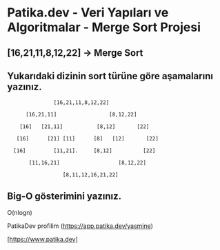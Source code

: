 # Patika.dev - Veri Yapıları ve Algoritmalar - Merge Sort Projesi

## [16,21,11,8,12,22] -> Merge Sort

## Yukarıdaki dizinin sort türüne göre aşamalarını yazınız.

                   [16,21,11,8,12,22]

          [16,21,11]                 [8,12,22]   

        [16]   [21,11]           [8,12]       [22]
  
       [16]      [21] [11]      [8]   [12]       [22]
 
      [16]         [11,21].     [8,12]          [22]
        
           [11,16,21]                   [8,12,22]
             
                      [8,11,12,16,21,22]

## Big-O gösterimini yazınız.
O(nlogn)

PatikaDev profilim
(https://app.patika.dev/yasmine)

[https://www.patika.dev]






